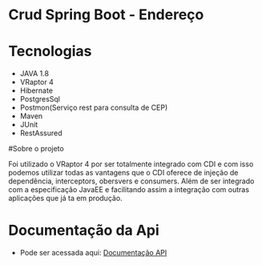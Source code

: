 # Crud Spring Boot - Endereço

# Tecnologias
- JAVA 1.8
- VRaptor 4
- Hibernate
- PostgresSql
- Postmon(Serviço rest para consulta de CEP)
- Maven
- JUnit
- RestAssured

#Sobre o projeto

Foi utilizado o VRaptor 4 por ser totalmente integrado com CDI e com isso podemos utilizar todas as vantagens que o CDI oferece de
injeção de dependência, interceptors, obersvers e consumers. Além de ser integrado com a especificação JavaEE e facilitando assim a integração
com outras aplicações que já ta em produção.


# Documentação da Api

- Pode ser acessada aqui: [Documentação API](https://github.com/OAI/OpenAPI-Specification)


